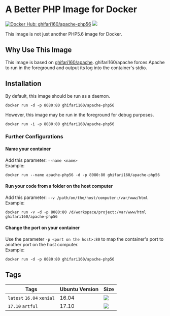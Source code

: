 # A Better PHP Image for Docker #
[![Docker Hub: ghifari160/apache-php56](https://img.shields.io/badge/docker%20hub-ghifari160%2Fapache%2Fphp56-ABD8EB.svg)](https://hub.docker.com/r/ghifari160/apache-php56)
[![](https://images.microbadger.com/badges/image/ghifari160/apache-php56.svg)](https://microbadger.com/images/ghifari160/apache-php56 "Get your own image badge on microbadger.com")

This image is not just another PHP5.6 image for Docker.

## Why Use This Image ##
This image is based on [ghifari160/apache](https://github.com/ghifari160/docker-apache).
ghifari160/apache forces Apache to run in the foreground and output its log into
the container's stdio.

## Installation ##
By default, this image should be run as a daemon.
```
docker run -d -p 8080:80 ghifari160/apache-php56
```
However, this image may be run in the foreground for debug purposes.
```
docker run -i -p 8080:80 ghifari160/apache-php56
```

### Further Configurations ###
#### Name your container ####
Add this parameter: `--name <name>`  
Example:
```
docker run --name apache-php56 -d -p 8080:80 ghifari160/apache-php56
```

#### Run your code from a folder on the host computer ####
Add this parameter: `--v /path/on/the/host/computer:/var/www/html`  
Example:
```
docker run -v -d -p 8080:80 /d/workspace/project:/var/www/html ghifari160/apache-php56
```

#### Change the port on your container ####
Use the parameter `-p <port on the host>:80` to map the container's port to
another port on the host computer.  
Example:
```
docker run -d -p 8080:80 ghifari160/apache-php56
```

## Tags ##
| Tags                      | Ubuntu Version | Size |
|---------------------------|----------------|------|
| `latest` `16.04` `xenial` | 16.04          | [![](https://images.microbadger.com/badges/image/ghifari160/apache-php56:16.04.svg)](https://microbadger.com/images/ghifari160/apache-php56:16.04 "Get your own image badge on microbadger.com") |
| `17.10` `artful`          | 17.10          | [![](https://images.microbadger.com/badges/image/ghifari160/apache-php56:17.10.svg)](https://microbadger.com/images/ghifari160/apache-php56:17.10 "Get your own image badge on microbadger.com") |
